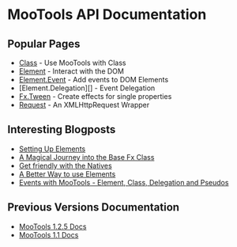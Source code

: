 MooTools API Documentation
==========================



Popular Pages
-------------

- [Class][] - Use MooTools with Class
- [Element][] - Interact with the DOM
- [Element.Event][] - Add events to DOM Elements
- [Element.Delegation][] - Event Delegation
- [Fx.Tween][] - Create effects for single properties
- [Request][] - An XMLHttpRequest Wrapper



Interesting Blogposts
---------------------

- [Setting Up Elements](http://mootools.net/blog/2010/06/10/setting-up-elements/)
- [A Magical Journey into the Base Fx Class](http://mootools.net/blog/2010/05/18/a-magical-journey-into-the-base-fx-class/)
- [Get friendly with the Natives](http://mootools.net/blog/2010/03/23/get-friendly-with-the-natives/)
- [A Better Way to use Elements](http://mootools.net/blog/2010/03/19/a-better-way-to-use-elements/)
- [Events with MooTools - Element, Class, Delegation and Pseudos](http://mootools.net/blog/2011/03/28/events-with-mootools-element-class-delegation-and-pseudos/)


Previous Versions Documentation
-------------------------------

- [MooTools 1.2.5 Docs](http://mootools.net/docs/core125)
- [MooTools 1.1 Docs](http://docs111.mootools.net/)

[Element]: /core/Element/Element
[Element.Event]: /core/Element/Element.Event
[Class]: /core/Class/Class
[Fx.Tween]: /core/Fx/Fx.Tween
[Request]: /core/Request/Request
